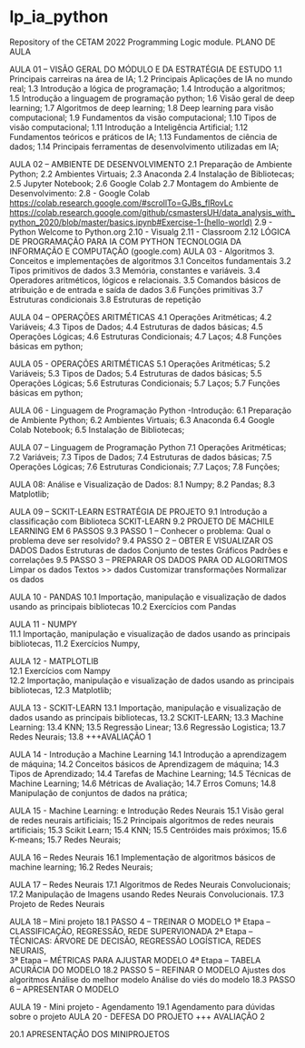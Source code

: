 # lp_ia_python
Repository of the CETAM 2022 Programming Logic module.
PLANO DE AULA

AULA 01 – VISÃO GERAL DO MÓDULO E DA ESTRATÉGIA DE ESTUDO
1.1 Principais carreiras na área de IA; 
1.2 Principais Aplicações de IA no mundo real; 
1.3 Introdução a lógica de programação; 
1.4 Introdução a algoritmos; 
1.5 Introdução a linguagem de programação python; 
1.6 Visão geral de deep learning; 
1.7 Algoritmos de deep learning; 
1.8 Deep learning para visão computacional; 
1.9 Fundamentos da visão computacional; 
1.10 Tipos de visão computacional; 
1.11 Introdução a Inteligência Artificial; 
1.12 Fundamentos teóricos e práticos de IA; 
1.13 Fundamentos de ciência de dados; 
1.14 Principais ferramentas de desenvolvimento utilizadas em IA; 

AULA 02 – AMBIENTE DE DESENVOLVIMENTO
2.1 Preparação de Ambiente Python;
2.2 Ambientes Virtuais;
2.3 Anaconda
2.4 Instalação de Bibliotecas;
2.5 Jupyter Notebook;
2.6 Google Colab
2.7 Montagem do Ambiente de Desenvolvimento:
2.8	- Google Colab
https://colab.research.google.com/#scrollTo=GJBs_flRovLc
https://colab.research.google.com/github/csmastersUH/data_analysis_with_python_2020/blob/master/basics.ipynb#Exercise-1-(hello-world)
2.9	- Python
Welcome to Python.org
2.10	- Visualg
2.11	- Classroom
2.12 LÓGICA DE PROGRAMAÇÃO PARA IA COM PYTHON TECNOLOGIA DA INFORMAÇÃO E COMPUTAÇÃO (google.com)
AULA 03 - Algoritmos
3. Conceitos e implementações de algoritmos 
3.1 Conceitos fundamentais 
3.2 Tipos primitivos de dados 
3.3 Memória, constantes e variáveis. 
3.4 Operadores aritméticos, lógicos e relacionais. 
3.5 Comandos básicos de atribuição e de entrada e saída de dados 
3.6 Funções primitivas 
3.7 Estruturas condicionais 
3.8 Estruturas de repetição

AULA 04 – OPERAÇÕES ARITMÉTICAS
4.1 Operações Aritméticas;
4.2 Variáveis;
4.3 Tipos de Dados;
4.4 Estruturas de dados básicas;
4.5 Operações Lógicas;
4.6 Estruturas Condicionais;
4.7 Laços;
4.8 Funções básicas em python; 

AULA 05 - OPERAÇÕES ARITMÉTICAS
5.1 Operações Aritméticas;
5.2 Variáveis;
5.3 Tipos de Dados;
5.4 Estruturas de dados básicas;
5.5 Operações Lógicas;
5.6 Estruturas Condicionais;
5.7 Laços;
5.7 Funções básicas em python; 

AULA 06 - Linguagem de Programação Python -Introdução:
6.1 Preparação de Ambiente Python;
6.2 Ambientes Virtuais;
6.3 Anaconda 
6.4 Google Colab Notebook;
6.5 Instalação de Bibliotecas;

AULA 07 – Linguagem de Programação Python
7.1 Operações Aritméticas;
7.2 Variáveis;
7.3 Tipos de Dados;
7.4 Estruturas de dados básicas;
7.5 Operações Lógicas;
7.6 Estruturas Condicionais;
7.7 Laços;
7.8 Funções;

AULA 08: Análise e Visualização de Dados:
8.1 Numpy;
8.2 Pandas;
8.3 Matplotlib;

AULA 09 – SCKIT-LEARN ESTRATÉGIA DE PROJETO
9.1 Introdução a classificação com Biblioteca SCKIT-LEARN
9.2 PROJETO DE MACHILE LEARNING EM 6 PASSOS
9.3 PASSO 1 – Conhecer o problema:
		Qual o problema deve ser resolvido?
9.4 PASSO 2 – OBTER E VISUALIZAR OS DADOS
		Dados
		Estruturas de dados
		Conjunto de testes
		Gráficos
		Padrões e correlações
9.5 PASSO 3 – PREPARAR OS DADOS PARA OD ALGORITMOS
		Limpar os dados
		Textos >> dados
		Customizar transformações
		Normalizar os dados
		
AULA 10 - PANDAS
10.1 Importação, manipulação e visualização de dados usando as principais bibliotecas
10.2 Exercícios com Pandas 

AULA 11  - NUMPY                                                                                                                                                                                                                                                                                                
11.1 Importação, manipulação e visualização de dados usando as principais bibliotecas, 
11.2 Exercícios Numpy, 

AULA 12  - MATPLOTLIB                                                                                                                                                                                                                                                                                                                 
12.1 Exercícios com Nampy      
12.2 Importação, manipulação e visualização de dados usando as principais bibliotecas, 
12.3 Matplotlib;

AULA 13 -  SCKIT-LEARN
13.1 Importação, manipulação e visualização de dados usando as principais bibliotecas, 
13.2 SCKIT-LEARN;
13.3 Machine Learning:
13.4 KNN;
13.5 Regressão Linear;
13.6 Regressão Logistica;
13.7 Redes Neurais;
13.8 +++AVALIAÇÃO 1

AULA 14 - Introdução a Machine Learning
14.1 Introdução a aprendizagem de máquina; 
14.2 Conceitos básicos de Aprendizagem de máquina;
14.3 Tipos de Aprendizado;
14.4 Tarefas de Machine Learning;
14.5 Técnicas de Machine Learning;
14.6 Métricas de Avaliação;
14.7 Erros Comuns; 
14.8 Manipulação de conjuntos de dados na prática; 

AULA 15 - Machine Learning: e Introdução Redes Neurais
15.1 Visão geral de redes neurais artificiais; 
15.2 Principais algoritmos de redes neurais artificiais; 
15.3 Scikit Learn;
15.4 KNN;
15.5 Centróides mais próximos;
15.6 K-means;
15.7 Redes Neurais;

AULA 16 – Redes Neurais
16.1 Implementação de algoritmos básicos de machine learning; 
16.2 Redes Neurais;

AULA 17 – Redes Neurais
17.1 Algoritmos de Redes Neurais Convolucionais; 
17.2 Manipulação de Imagens usando Redes Neurais Convolucionais. 
17.3 Projeto de Redes Neurais

AULA 18 – Mini projeto
18.1 PASSO 4 – TREINAR O MODELO
1ª Etapa – CLASSIFICAÇÃO, REGRESSÃO, REDE SUPERVIONADA
2ª Etapa – TÉCNICAS: ÁRVORE DE DECISÃO, REGRESSÃO LOGÍSTICA, REDES NEURAIS,  
3ª Etapa – MÉTRICAS PARA AJUSTAR MODELO
4ª Etapa – TABELA ACURÁCIA DO MODELO
18.2 PASSO 5 – REFINAR O MODELO
Ajustes dos algoritmos
Análise do melhor modelo
Análise do viés do modelo
18.3 PASSO 6 – APRESENTAR O MODELO

AULA 19 - Mini projeto - Agendamento
19.1 Agendamento para dúvidas sobre o projeto
AULA 20 - DEFESA DO PROJETO   +++ AVALIAÇÃO 2

20.1 APRESENTAÇÃO DOS MINIPROJETOS 
